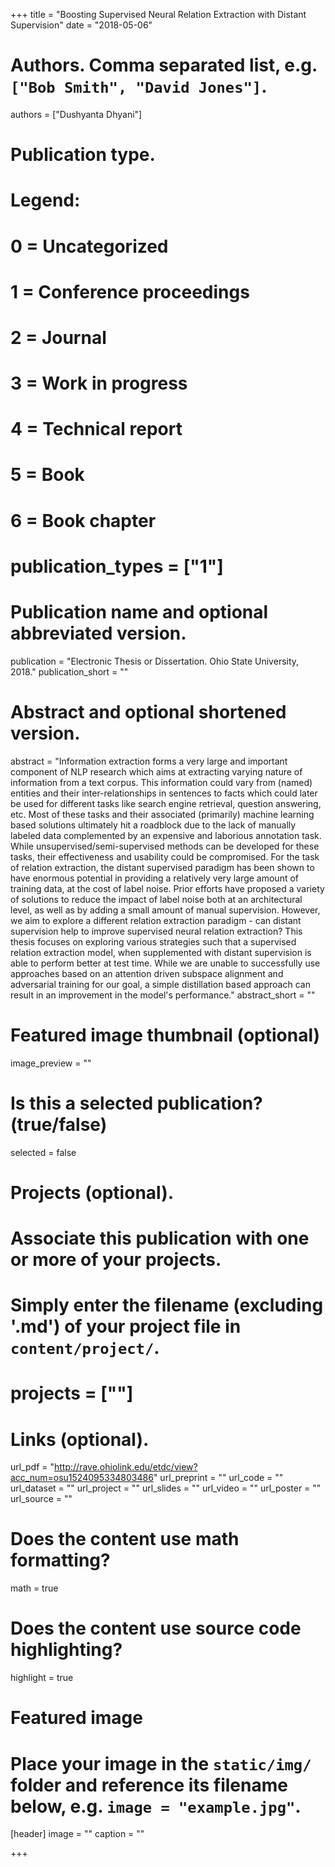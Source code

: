 +++
title = "Boosting Supervised Neural Relation Extraction with Distant Supervision"
date = "2018-05-06"

# Authors. Comma separated list, e.g. `["Bob Smith", "David Jones"]`.
authors = ["Dushyanta Dhyani"]

# Publication type.
# Legend:
# 0 = Uncategorized
# 1 = Conference proceedings
# 2 = Journal
# 3 = Work in progress
# 4 = Technical report
# 5 = Book
# 6 = Book chapter
# publication_types = ["1"]

# Publication name and optional abbreviated version.
publication = "Electronic Thesis or Dissertation. Ohio State University, 2018."
publication_short = ""

# Abstract and optional shortened version.
abstract = "Information extraction forms a very large and important component of NLP research which aims at extracting varying nature of information from a text corpus. This information could vary from (named) entities and their inter-relationships in sentences to facts which could later be used for different tasks like search engine retrieval, question answering, etc. Most of these tasks and their associated (primarily) machine learning based solutions ultimately hit a roadblock due to the lack of manually labeled data complemented by an expensive and laborious annotation task. While unsupervised/semi-supervised methods can be developed for these tasks, their effectiveness and usability could be compromised. For the task of relation extraction, the distant supervised paradigm has been shown to have enormous potential in providing a relatively very large amount of training data, at the cost of label noise. Prior efforts have proposed a variety of solutions to reduce the impact of label noise both at an architectural level, as well as by adding a small amount of manual supervision. However, we aim to explore a different relation extraction paradigm - can distant supervision help to improve supervised neural relation extraction? This thesis focuses on exploring various strategies such that a supervised relation extraction model, when supplemented with distant supervision is able to perform better at test time. While we are unable to successfully use approaches based on an attention driven subspace alignment and adversarial training for our goal, a simple distillation based approach can result in an improvement in the model's performance."
abstract_short = ""

# Featured image thumbnail (optional)
image_preview = ""

# Is this a selected publication? (true/false)
selected = false

# Projects (optional).
#   Associate this publication with one or more of your projects.
#   Simply enter the filename (excluding '.md') of your project file in `content/project/`.
# projects = [""]

# Links (optional).
url_pdf = "http://rave.ohiolink.edu/etdc/view?acc_num=osu1524095334803486"
url_preprint = ""
url_code = ""
url_dataset = ""
url_project = ""
url_slides = ""
url_video = ""
url_poster = ""
url_source = ""


# Does the content use math formatting?
math = true

# Does the content use source code highlighting?
highlight = true

# Featured image
# Place your image in the `static/img/` folder and reference its filename below, e.g. `image = "example.jpg"`.
[header]
image = ""
caption = ""

+++

